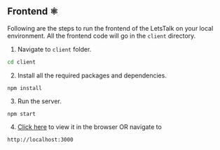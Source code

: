 ## Frontend ⚛️

Following are the steps to run the frontend of the LetsTalk on your local environment. All the frontend code will go in the `client` directory. 

1. Navigate to `client` folder.
  ```sh
  cd client
  ```
2. Install all the required packages and dependencies.
  ```node
  npm install
  ```
3. Run the server.
  ```node
  npm start
  ```
4. [Click here](http://localhost:3000) to view it in the browser OR navigate to
  ```text
  http://localhost:3000
  ```
